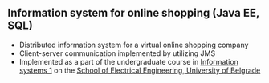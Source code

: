 ## Information system for online shopping (Java EE, SQL)

- Distributed information system for a virtual online shopping company
- Client-server communication implemented by utilizing JMS
- Implemented as a part of the undergraduate course in  [Information systems 1](https://www.etf.bg.ac.rs/en/fis/karton_predmeta/13S113IS1) on the [School of Electrical Engineering, University of Belgrade](https://www.etf.bg.ac.rs/en)